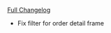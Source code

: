 [Full Changelog](https://github.com/BigFootTeam/BFCraftsman/compare/r10...a0fcb2a07ddccb6faa3fecaff54eb1778c782e52)

- Fix filter for order detail frame
